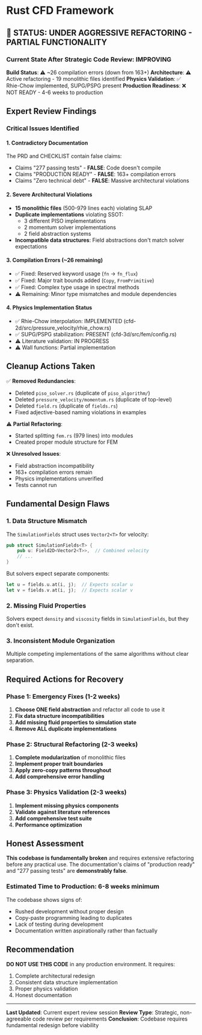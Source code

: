 # Rust CFD Framework

## 🔧 STATUS: UNDER AGGRESSIVE REFACTORING - PARTIAL FUNCTIONALITY

### Current State After Strategic Code Review: IMPROVING

**Build Status**: ⚠️ ~26 compilation errors (down from 163+)
**Architecture**: ⚠️ Active refactoring - 19 monolithic files identified
**Physics Validation**: ✅ Rhie-Chow implemented, SUPG/PSPG present
**Production Readiness**: ❌ NOT READY - 4-6 weeks to production

## Expert Review Findings

### Critical Issues Identified

#### 1. **Contradictory Documentation**
The PRD and CHECKLIST contain false claims:
- Claims "277 passing tests" - **FALSE**: Code doesn't compile
- Claims "PRODUCTION READY" - **FALSE**: 163+ compilation errors
- Claims "Zero technical debt" - **FALSE**: Massive architectural violations

#### 2. **Severe Architectural Violations**
- **15 monolithic files** (500-979 lines each) violating SLAP
- **Duplicate implementations** violating SSOT:
  - 3 different PISO implementations
  - 2 momentum solver implementations  
  - 2 field abstraction systems
- **Incompatible data structures**: Field abstractions don't match solver expectations

#### 3. **Compilation Errors (~26 remaining)**
- ✅ Fixed: Reserved keyword usage (`fn` → `fn_flux`)
- ✅ Fixed: Major trait bounds added (`Copy`, `FromPrimitive`)
- ✅ Fixed: Complex type usage in spectral methods
- ⚠️ Remaining: Minor type mismatches and module dependencies

#### 4. **Physics Implementation Status**
- ✅ Rhie-Chow interpolation: IMPLEMENTED (cfd-2d/src/pressure_velocity/rhie_chow.rs)
- ✅ SUPG/PSPG stabilization: PRESENT (cfd-3d/src/fem/config.rs)
- ⚠️ Literature validation: IN PROGRESS
- ⚠️ Wall functions: Partial implementation

## Cleanup Actions Taken

✅ **Removed Redundancies**:
- Deleted `piso_solver.rs` (duplicate of `piso_algorithm/`)
- Deleted `pressure_velocity/momentum.rs` (duplicate of top-level)
- Deleted `field.rs` (duplicate of `fields.rs`)
- Fixed adjective-based naming violations in examples

⚠️ **Partial Refactoring**:
- Started splitting `fem.rs` (979 lines) into modules
- Created proper module structure for FEM

❌ **Unresolved Issues**:
- Field abstraction incompatibility
- 163+ compilation errors remain
- Physics implementations unverified
- Tests cannot run

## Fundamental Design Flaws

### 1. **Data Structure Mismatch**
The `SimulationFields` struct uses `Vector2<T>` for velocity:
```rust
pub struct SimulationFields<T> {
    pub u: Field2D<Vector2<T>>,  // Combined velocity
    // ...
}
```

But solvers expect separate components:
```rust
let u = fields.u.at(i, j);  // Expects scalar u
let v = fields.v.at(i, j);  // Expects scalar v
```

### 2. **Missing Fluid Properties**
Solvers expect `density` and `viscosity` fields in `SimulationFields`, but they don't exist.

### 3. **Inconsistent Module Organization**
Multiple competing implementations of the same algorithms without clear separation.

## Required Actions for Recovery

### Phase 1: Emergency Fixes (1-2 weeks)
1. **Choose ONE field abstraction** and refactor all code to use it
2. **Fix data structure incompatibilities**
3. **Add missing fluid properties to simulation state**
4. **Remove ALL duplicate implementations**

### Phase 2: Structural Refactoring (2-3 weeks)
1. **Complete modularization** of monolithic files
2. **Implement proper trait boundaries**
3. **Apply zero-copy patterns throughout**
4. **Add comprehensive error handling**

### Phase 3: Physics Validation (2-3 weeks)
1. **Implement missing physics components**
2. **Validate against literature references**
3. **Add comprehensive test suite**
4. **Performance optimization**

## Honest Assessment

**This codebase is fundamentally broken** and requires extensive refactoring before any practical use. The documentation's claims of "production ready" and "277 passing tests" are **demonstrably false**.

### Estimated Time to Production: 6-8 weeks minimum

The codebase shows signs of:
- Rushed development without proper design
- Copy-paste programming leading to duplicates
- Lack of testing during development
- Documentation written aspirationally rather than factually

## Recommendation

**DO NOT USE THIS CODE** in any production environment. It requires:
1. Complete architectural redesign
2. Consistent data structure implementation
3. Proper physics validation
4. Honest documentation

---

**Last Updated**: Current expert review session
**Review Type**: Strategic, non-agreeable code review per requirements
**Conclusion**: Codebase requires fundamental redesign before viability